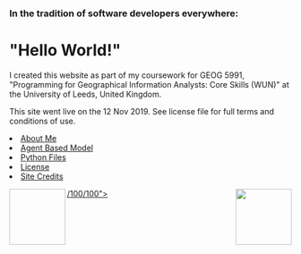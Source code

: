 
<h3>In the tradition of software developers everywhere:</h3>
<h1>"Hello World!"</h1>


<p>
I created this website as part of my coursework for GEOG 5991, "Programming for Geographical Information Analysts: Core Skills (WUN)" at the University of Leeds, United Kingdom.</p>
  
<p>This site went live on the 12 Nov 2019. See license file for full terms and conditions of use.

</p>

<li><a href="https://jlablacker.github.io/GEOG5991-Portfolio/About.html">About Me</a></li>

<li><a href="https://jlablacker.github.io/GEOG5991-Portfolio/Agent.html">Agent Based Model</a></li>

<li><a href="https://jlablacker.github.io/GEOG5991-Portfolio/PythonCodeFiles.html"> Python Files</a></li>

<li><a href="https://jlablacker.github.io/GEOG5991-Portfolio/LICENSE.md"> License
  
<li><a href="https://jlablacker.github.io/GEOG5991-Portfolio/Credits.md"> Site Credits

<img align="right" width="100" height="100" src="https://jlablacker.github.io/GEOG5991-Portfolio/globe.png"><img align="left" width="100" height="100" >/100/100">
